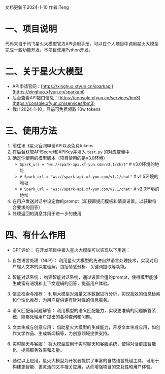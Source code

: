 文档更新于2024-1-10
作者:Teng
# 一、项目说明
代码来自于讯飞星火大模型官方API调用手册，可以在个人项目中调用星火大模型完成一些功能开发。本项目使用Python开发。

# 二、关于星火大模型
- API申请官网：[https://xinghuo.xfyun.cn/sparkapi](https://xinghuo.xfyun.cn/sparkapi)
- 后台查看API接口信息：[https://console.xfyun.cn/services/bm3](https://console.xfyun.cn/services/bm3)
- 截止2024-1-10，目前可免费领取 10w tokens

# 三、使用方法
1. 前往讯飞星火官网申请API以及免费tokens
2. 在后台获取APISecret和APIKey并填入 `test.py` 的对应变量中
3. 确定你使用的模型版本（项目使用的是v3.0环境）
    - `Spark_url = "ws://spark-api.xf-yun.com/v3.1/chat"`  # v3.0环境的地址
    - `# Spark_url = "ws://spark-api.xf-yun.com/v1.1/chat"`  # v1.5环境的地址
    - `# Spark_url = "ws://spark-api.xf-yun.com/v2.1/chat"`  # v2.0环境的地址
4. 在用户发送对话中设定你的prompt（即预置提问模板和情景设置，以获取符合要求的回答）
5. 处理返回的消息并用于进一步的使用

# 四、有什么作用
- GPT评价：
在开发项目中接入星火大模型可以实现以下用途：

1. 自然语言处理（NLP）： 利用星火大模型的先进自然语言处理技术，实现对用户输入文本的深度理解，包括情感分析、关键词提取等功能。

2. 智能对话系统： 构建智能对话系统，通过设置合适的prompt，使得模型能够生成富有语境和上下文逻辑的回答，提高用户体验。

3. 信息检索与推荐： 利用大模型对海量文本数据进行分析，实现高效的信息检索和个性化推荐，为用户提供更有针对性的信息服务。

4. 语义匹配与问题解答： 利用模型的语义匹配能力，实现更准确的问题解答系统，能够处理用户提出的各种查询和问题。

5. 文本生成与创意应用： 借助星火大模型的生成能力，开发文本生成应用，如创作文学作品、生成新闻稿等，为创意领域提供支持。

6. 实时聊天与客服： 将大模型应用于实时聊天和客服系统，使得对话更加智能化，提高服务效率和质量。

- 通过以上应用，星火大模型为开发者提供了丰富的自然语言处理工具，可用于构建更智能、更灵活的文本相关应用，从而增强项目的交互性和用户体验。
